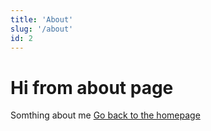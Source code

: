```yaml
---
title: 'About'
slug: '/about'
id: 2
---
```


# Hi from about page

Somthing about me
<a href="/">Go back to the homepage</a>
